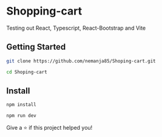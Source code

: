 # Shopping-cart
Testing out React, Typescript, React-Bootstrap and Vite

## Getting Started

```sh
git clone https://github.com/nemanja85/Shoping-cart.git
```

```sh
cd Shoping-cart
```

## Install

```sh
npm install
```

```sh
npm run dev
```


Give a ⭐️ if this project helped you!

